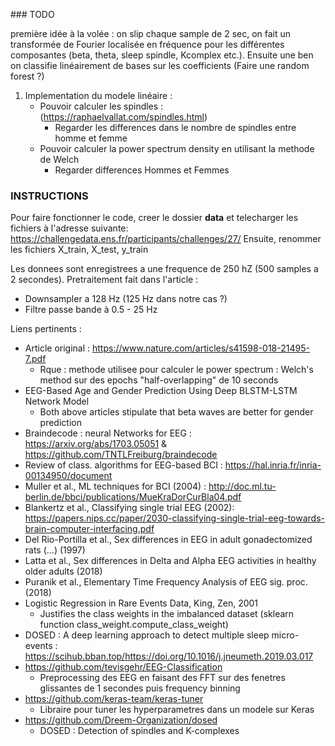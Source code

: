 ### TODO

première idée à la volée : on slip chaque sample de 2 sec, on fait un transformée de Fourier localisée en fréquence pour les différentes composantes (beta, theta, sleep spindle, Kcomplex etc.). Ensuite une ben on classifie linéairement de bases sur les coefficients (Faire une random forest ?)

1) Implementation du modele linéaire : 
    - Pouvoir calculer les spindles : (https://raphaelvallat.com/spindles.html) 
        * Regarder les differences dans le nombre de spindles entre homme et femme
    - Pouvoir calculer la power spectrum density en utilisant la methode de Welch
        * Regarder differences Hommes et Femmes


### INSTRUCTIONS

Pour faire fonctionner le code, creer le dossier **data** et telecharger les fichiers à l'adresse suivante: 
https://challengedata.ens.fr/participants/challenges/27/
Ensuite, renommer les fichiers X_train, X_test, y_train

Les donnees sont enregistrees a une frequence de 250 hZ (500 samples a 2 secondes). Pretraitement fait dans l'article : 
* Downsampler a 128 Hz (125 Hz dans notre cas ?) 
* Filtre passe bande à 0.5 - 25 Hz

Liens pertinents : 
- Article original : https://www.nature.com/articles/s41598-018-21495-7.pdf
    * Rque : methode utilisee pour calculer le power spectrum : Welch's method sur des epochs "half-overlapping" de 10 seconds 
- EEG-Based Age and Gender Prediction Using Deep BLSTM-LSTM Network Model
    * Both above articles stipulate that beta waves are better for gender prediction
- Braindecode : neural Networks for EEG : https://arxiv.org/abs/1703.05051 & https://github.com/TNTLFreiburg/braindecode
- Review of class. algorithms for EEG-based BCI : https://hal.inria.fr/inria-00134950/document
- Muller et al., ML techniques for BCI (2004) : http://doc.ml.tu-berlin.de/bbci/publications/MueKraDorCurBla04.pdf
- Blankertz et al., Classifying single trial EEG (2002): https://papers.nips.cc/paper/2030-classifying-single-trial-eeg-towards-brain-computer-interfacing.pdf
- Del Rio-Portilla et al., Sex differences in EEG in adult gonadectomized rats (...) (1997)
- Latta et al., Sex differences in Delta and Alpha EEG activities in healthy older adults (2018)
- Puranik et al., Elementary Time Frequency Analysis of EEG sig. proc. (2018) 
- Logistic Regression in Rare Events Data, King, Zen, 2001
    * Justifies the class weights in the imbalanced dataset (sklearn function class_weight.compute_class_weight)
- DOSED : A deep learning approach to detect multiple sleep micro-events : https://scihub.bban.top/https://doi.org/10.1016/j.jneumeth.2019.03.017
- https://github.com/tevisgehr/EEG-Classification
    * Preprocessing des EEG en faisant des FFT sur des fenetres glissantes de 1 secondes puis frequency binning
- https://github.com/keras-team/keras-tuner
    * Libraire pour tuner les hyperparametres dans un modele sur Keras
- https://github.com/Dreem-Organization/dosed
    * DOSED : Detection of spindles and K-complexes